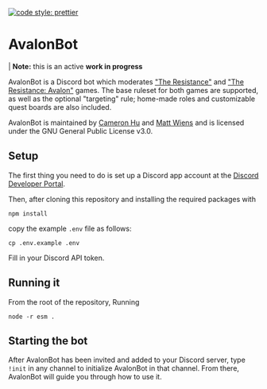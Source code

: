 [![code style: prettier](https://img.shields.io/badge/code_style-prettier-ff69b4.svg?style=flat-square)](https://github.com/prettier/prettier)

# AvalonBot

| **Note:** this is an active **work in progress**

AvalonBot is a Discord bot which moderates ["The
Resistance"](https://boardgamegeek.com/boardgame/41114/resistance) and
["The Resistance:
Avalon"](https://boardgamegeek.com/boardgame/128882/resistance-avalon)
games. The base ruleset for both games are supported, as well as the
optional "targeting" rule; home-made roles and customizable quest boards
are also included.

AvalonBot is maintained by [Cameron Hu](https://github.com/hagabooga/)
and [Matt Wiens](https://github.com/mwiens91/) and is licensed under the
GNU General Public License v3.0.

## Setup

The first thing you need to do is set up a Discord app account at the
[Discord Developer
Portal](https://discordapp.com/developers/applications/).

Then, after cloning this repository and installing the required packages
with

```
npm install
```

copy the example `.env` file as follows:

```
cp .env.example .env
```

Fill in your Discord API token.

## Running it

From the root of the repository, Running

```
node -r esm .
```

## Starting the bot

After AvalonBot has been invited and added to your Discord server, type
`!init` in any channel to initialize AvalonBot in that channel. From
there, AvalonBot will guide you through how to use it.

